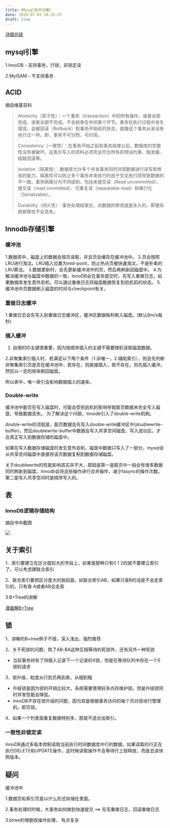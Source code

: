 ```yaml
---
title: 《Mysql技术内幕》
date: 2019-07-03 10:25:37
draft: true
---
```


[详细总结](https://blog.csdn.net/tanliqing2010/article/details/81509539)

## mysql引擎

1.InnoDB - 支持事务，行锁，非锁定读

2.MyISAM - 不支持事务

## ACID

摘自维基百科

>Atomicity（原子性）：一个事务（transaction）中的所有操作，或者全部完成，或者全部不完成，不会结束在中间某个环节。事务在执行过程中发生错误，会被回滚（Rollback）到事务开始前的状态，就像这个事务从来没有执行过一样。即，事务不可分割、可约简。
>
>Consistency（一致性）：在事务开始之前和事务结束以后，数据库的完整性没有被破坏。这表示写入的资料必须完全符合所有的预设约束、触发器、级联回滚等。
>
>Isolation（隔离性）：数据库允许多个并发事务同时对其数据进行读写和修改的能力，隔离性可以防止多个事务并发执行时由于交叉执行而导致数据的不一致。事务隔离分为不同级别，包括未提交读（Read uncommitted）、提交读（read committed）、可重复读（repeatable read）和串行化（Serializable）。
>
>Durability（持久性）：事务处理结束后，对数据的修改就是永久的，即便系统故障也不会丢失。

## Innodb存储引擎

### 缓冲池

1.数据库中，磁盘上的数据会按页读取，并且页会缓存在缓冲池中。
2.页会按照LRU进行淘汰。LRU插入位置为mid-point，防止热点页被快速淘汰，不是朴素的LRU算法。
3.数据更新时，会先更新缓冲池中的页，然后再刷新回磁盘中。
4.为解决缓冲池与磁盘中数据的一致，InnoDB会在事务提交时，先写入重做日志，如果数据库发生意外宕机，可以通过重做日志将磁盘数据恢复到宕机前的状态。
5.缓冲池中页数据刷入磁盘的时间与checkpoint有关。

### 重做日志缓冲

1.重做日志会先写入到重做日志缓冲区，缓冲区数据每秒刷入磁盘。(默认8m/s每秒)

### 插入缓冲

1. 自增的ID主键很重要，因为按顺序插入的主键不需要随机读取磁盘数据。

2.非聚集索引插入时，若满足以下两个条件（1.非唯一，2.辅助索引），则会先判断非聚集索引页是否在缓冲池中，若存在，则直接插入，若不存在，则先插入缓冲，然后以一定的频率刷回磁盘。

所以表中，唯一索引会影响数据插入的速率。

### Double-write

缓冲池中脏页在写入磁盘时，可能会受到宕机的影响导致脏页数据未完全写入磁盘，导致数据丢失。
为了解决这个问题，Innodb引入了double-write机制。

double-write的流程是，脏页数据会先写入double-write缓冲区中(doublewrite-buffer)，然后doublewrite-buffer中数据会写入共享空间磁盘，写入成功后，才会真正写入到数据存储的磁盘中。

如果在写入数据存储磁盘时发生意外宕机，磁盘中数据只写入了一部分，mysql会从共享空间磁盘中直接将该页数据复制到数据存储磁盘。

关于doublewrite的性能影响其实并不大，原因是第一是脏页中一般会有很多数据同时刷新到磁盘，Innodb会将这些操作进行合并操作，减少fasync的操作次数。第二是写入共享空间时是顺序写入的。

## 表

### InnoDB逻辑存储结构

摘自书中截图

![](https://ws1.sinaimg.cn/large/005H7Wvygy1g4vsbs0t58j31640sck32.jpg)

## 关于索引

1、索引要建立在区分度较大的字段上，如果是那种只有0 1 2的就不要建立索引了，可以考虑建联合索引

2、联合索引要把区分度大的放前面，如联合索引AB，如果只查B的话是不会走索引的。只有查 A或者AB会走索

3.B+Tree的讲解

[漫画解B+Tree](https://blog.csdn.net/qq_26222859/article/details/80631121)

## 锁

1、讲解的B+tree例子不错，深入浅出，强烈推荐

2、关于死锁的问题，除了AB-BA这种互相等待的死锁外，还有另外一种死锁

* 当前事务持有了待插入记录下一个记录的X锁，但是在等待队列中存在一个S锁的请求

3、锁升级，粒度从行到页再到表，从细到粗

* 升级锁是因为锁的开销比较大，系统需要使用较多内存维护锁。但是升级锁同时并发性能会降低。
* InnoDB不存在锁升级的问题，因为其是根据事务访问的每个页对锁进行管理的。即页锁。

4、如果一个列里面重复数据特别多，那就不适合加索引。

### 一致性非锁定读

InnoDB通过多版本控制读取当前执行时间数据库中行的数据。如果读取的行正在执行DELETE和UPDATE操作，这时候读取操作不会等待行上锁释放，而是去读快照版本。

## 疑问

缓冲池中

1.数据页和索引页是以什么形式存储在里面。

2.事务处理的时候，大事务如何做到快速提交 ==> 先写重做日志，回滚重做日志

3.btree的增删改操作处理， 有点复杂

